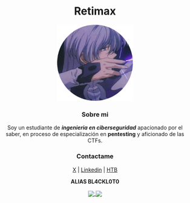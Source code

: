 <div align="center">

<h1>Retimax</h1>

<img width="200" height="auto" src="./assets/image.png">

### Sobre mi
Soy un estudiante de _**ingenieria en ciberseguridad**_ apacionado por el saber, en proceso de especialización en **pentesting** y aficionado de las CTFs.

### Contactame
[X](https://x.com/NeoRolka) | [Linkedin](https://www.linkedin.com/in/karol-ren%C3%A9-rivas-d%C3%ADaz-824861258/) | [HTB](https://app.hackthebox.com/users/1078815)

 **ALIAS BL4CKL0T0**

<a href="https://github.com/anuraghazra/github-readme-stats">
  <img height=180 align="center" src="https://github-readme-stats.vercel.app/api?username=retimax&theme=dark" />
</a>
<a href="https://github.com/anuraghazra/convoychat">
  <img height=180 align="center" src="https://github-readme-stats.vercel.app/api/top-langs?username=retimax&theme=dark&layout=compact&langs_count=8&card_width=320" />
</a>

</div>
